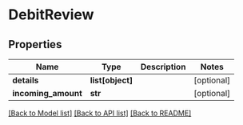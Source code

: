# DebitReview

## Properties
Name | Type | Description | Notes
------------ | ------------- | ------------- | -------------
**details** | **list[object]** |  | [optional] 
**incoming_amount** | **str** |  | [optional] 

[[Back to Model list]](../README.md#documentation-for-models) [[Back to API list]](../README.md#documentation-for-api-endpoints) [[Back to README]](../README.md)

